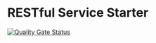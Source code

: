 # RESTful Service Starter

[![Quality Gate Status](https://sonarqube.ujar.org/api/project_badges/measure?project=ujar-org%3Aujar-boot-starter-restful&metric=alert_status&token=079b58510a190a61f593cc04e400943008c61418)](https://sonarqube.ujar.org/dashboard?id=ujar-org%3Aujar-boot-starter-restful)
